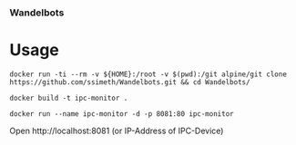 ### Wandelbots

# Usage

    docker run -ti --rm -v ${HOME}:/root -v $(pwd):/git alpine/git clone https://github.com/ssimeth/Wandelbots.git && cd Wandelbots/

    docker build -t ipc-monitor .

    docker run --name ipc-monitor -d -p 8081:80 ipc-monitor

Open http://localhost:8081 (or IP-Address of IPC-Device)
